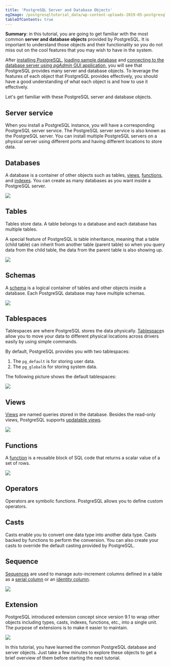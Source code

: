 ```yaml
---
title: 'PostgreSQL Server and Database Objects'
ogImage: /postgresqltutorial_data/wp-content-uploads-2019-05-postgresql-databases.png
tableOfContents: true
---
```



**Summary**: in this tutorial, you are going to get familiar with the most common **server and database objects** provided by PostgreSQL. It is important to understand those objects and their functionality so you do not miss out on the cool features that you may wish to have in the system.





After [installing PostgreSQL](https://www.postgresqltutorial.com/postgresql-getting-started/install-postgresql/ "Install PostgreSQL"), [loading sample database](https://www.postgresqltutorial.com/postgresql-getting-started/load-postgresql-sample-database/ "Load PostgreSQL Sample Database") and [connecting to the database server using _pgAdmin_ GUI application](https://www.postgresqltutorial.com/postgresql-getting-started/connect-to-postgresql-database/ "Connect to PostgreSQL Database"), you will see that PostgreSQL provides many server and database objects. To leverage the features of each object that PostgreSQL provides effectively, you should have a good understanding of what each object is and how to use it effectively.





Let's get familiar with these PostgreSQL server and database objects.





## Server service





When you install a PostgreSQL instance, you will have a corresponding PostgreSQL server service. The PostgreSQL server service is also known as the PostgreSQL server. You can install multiple PostgreSQL servers on a physical server using different ports and having different locations to store data.





## Databases





A database is a container of other objects such as tables, [views](https://www.postgresqltutorial.com/postgresql-views/), [functions](https://www.postgresqltutorial.com/postgresql-stored-procedures/), and [indexes](https://www.postgresqltutorial.com/postgresql-indexes/). You can create as many databases as you want inside a PostgreSQL server.





![](/postgresqltutorial_data/wp-content-uploads-2019-05-postgresql-databases.png)





## Tables





Tables store data. A table belongs to a database and each database has multiple tables.





A special feature of PostgreSQL is table inheritance, meaning that a table (child table) can inherit from another table (parent table) so when you query data from the child table, the data from the parent table is also showing up.





![](/postgresqltutorial_data/wp-content-uploads-2019-05-postgresql-tables.png)





## Schemas





A [schema](https://www.postgresqltutorial.com/postgresql-administration/postgresql-schema/) is a logical container of tables and other objects inside a database. Each PostgreSQL database may have multiple schemas.





![](/postgresqltutorial_data/wp-content-uploads-2019-05-postgresql-schema.png)





## Tablespaces





Tablespaces are where PostgreSQL stores the data physically. [Tablespace](https://www.postgresqltutorial.com/postgresql-administration/postgresql-create-tablespace/ "PostgreSQL Tablespaces")s allow you to move your data to different physical locations across drivers easily by using simple commands.





By default, PostgreSQL provides you with two tablespaces:





1. The `pg_default` is for storing user data.
2. The `pg_global`is for storing system data.





The following picture shows the default tablespaces:





![](/postgresqltutorial_data/wp-content-uploads-2019-05-postgresql-tablespace.png)





## Views





[Views](https://www.postgresqltutorial.com/postgresql-views/) are named queries stored in the database. Besides the read-only views, PostgreSQL supports [updatable views](https://www.postgresqltutorial.com/postgresql-views/postgresql-updatable-views/).





![](/postgresqltutorial_data/wp-content-uploads-2019-05-postgresql-views.png)





## Functions





A [function](https://www.postgresqltutorial.com/postgresql-stored-procedures/) is a reusable block of SQL code that returns a scalar value of a set of rows.





![](/postgresqltutorial_data/wp-content-uploads-2019-05-postgresql-functions.png)





## Operators





Operators are symbolic functions. PostgreSQL allows you to define custom operators.





## Casts





Casts enable you to convert one data type into another data type. Casts backed by functions to perform the conversion. You can also create your casts to override the default casting provided by PostgreSQL.





## Sequence





[Sequences](/docs/postgresql/postgresql-sequences/) are used to manage auto-increment columns defined in a table as a [serial column](https://www.postgresqltutorial.com/postgresql-tutorial/postgresql-serial/) or an [identity column](https://www.postgresqltutorial.com/postgresql-tutorial/postgresql-identity-column).





![](/postgresqltutorial_data/wp-content-uploads-2019-05-postgresql-sequence.png)





## Extension





PostgreSQL introduced extension concept since version 9.1 to wrap other objects including types, casts, indexes, functions, etc., into a single unit. The purpose of extensions is to make it easier to maintain.





![](/postgresqltutorial_data/wp-content-uploads-2019-05-postgresql-extension.png)





In this tutorial, you have learned the common PostgreSQL database and server objects. Just take a few minutes to explore these objects to get a brief overview of them before starting the next tutorial.


